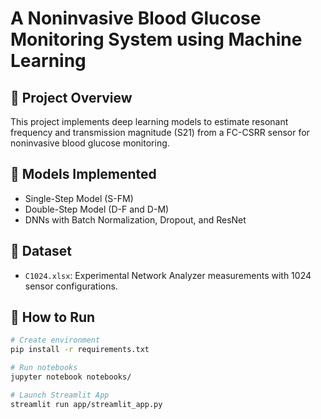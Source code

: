# A Noninvasive Blood Glucose Monitoring System using Machine Learning

## 🔬 Project Overview
This project implements deep learning models to estimate resonant frequency and transmission magnitude (S21) from a FC-CSRR sensor for noninvasive blood glucose monitoring.

## 🧠 Models Implemented
- Single-Step Model (S-FM)
- Double-Step Model (D-F and D-M)
- DNNs with Batch Normalization, Dropout, and ResNet

## 📁 Dataset
- `C1024.xlsx`: Experimental Network Analyzer measurements with 1024 sensor configurations.

## 🧪 How to Run
```bash
# Create environment
pip install -r requirements.txt

# Run notebooks
jupyter notebook notebooks/

# Launch Streamlit App
streamlit run app/streamlit_app.py

